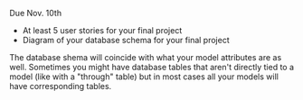 Due Nov. 10th

- At least 5 user stories for your final project
- Diagram of your database schema for your final project

The database shema will coincide with what your model attributes are as well. Sometimes you might have database tables that aren't directly tied to a model (like with a "through" table) but in most cases all your models will have corresponding tables.
